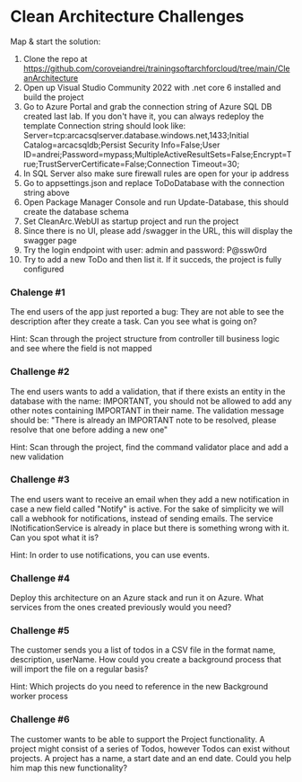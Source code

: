 # Clean Architecture Challenges

Map & start the solution:
1. Clone the repo at https://github.com/coroveiandrei/trainingsoftarchforcloud/tree/main/CleanArchitecture
2. Open up Visual Studio Community 2022 with .net core 6 installed and build the project
3. Go to Azure Portal and grab the connection string of Azure SQL DB created last lab. If you don't have it, you can always redeploy the template
Connection string should look like:
Server=tcp:arcacsqlserver.database.windows.net,1433;Initial Catalog=arcacsqldb;Persist Security Info=False;User ID=andrei;Password=mypass;MultipleActiveResultSets=False;Encrypt=True;TrustServerCertificate=False;Connection Timeout=30;
4. In SQL Server also make sure firewall rules are open for your ip address
5. Go to appsettings.json and replace ToDoDatabase with the connection string above
6. Open Package Manager Console and run Update-Database, this should create the database schema
7. Set CleanArc.WebUI as startup project and run the project
8. Since there is no UI, please add /swagger in the URL, this will display the swagger page
9. Try the login endpoint with user: admin and password: P@ssw0rd
10. Try to add a new ToDo and then list it. If it succeds, the project is fully configured 


### Chalenge #1 

The end users of the app just reported a bug: They are not able to see the description after they create a task. 
Can you see what is going on?

Hint: Scan through the project structure from controller till business logic and see where the field is not mapped

### Challenge #2
The end users wants to add a validation, that if there exists an entity in the database with the name: IMPORTANT, you should not be allowed to add any other notes containing IMPORTANT in their name.
The validation message should be: "There is already an IMPORTANT note to be resolved, please resolve that one before adding a new one"

Hint: Scan through the project, find the command validator place and add a new validation

### Challenge #3
The end users want to receive an email when they add a new notification in case a new field called "Notify" is active. For the sake of simplicity we will call a webhook for notifications, instead of sending emails. The service INotificationService is already in place but there is something wrong with it. Can you spot what it is?

Hint: In order to use notifications, you can use events.

### Challenge #4
Deploy this architecture on an Azure stack and run it on Azure. What services from the ones created previously would you need?

### Challenge #5
The customer sends you a list of todos in a CSV file in the format
name, description, userName.
How could you create a background process that will import the file on a regular basis?

Hint: Which projects do you need to reference in the new Background worker process

### Challenge #6
The customer wants to be able to support the Project functionality. A project might consist of a series of Todos, however Todos can exist without projects. A project has a name, a start date and an end date.
Could you help him map this new functionality?


